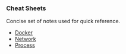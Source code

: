 ### Cheat Sheets
Concise set of notes used for quick reference.

- [Docker](docker.md)
- [Network](network.yaml)
- [Process](process.yaml)

